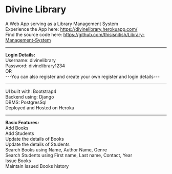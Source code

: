 # Divine Library

A Web App serving as a Library Management System<br>
Experience the App here: https://divinelibrary.herokuapp.com/<br>
Find the source code here: https://github.com/thisisnitish/Library-Management-System<br>
<hr>


**Login Details:**<br>
Username: divinelibrary<br>
Password: divinelibrary1234<br>
OR<br>
---You can also register and create your own register and login details---<br>

<hr>
UI built with: Bootstrap4<br>
Backend using: Django<br>
DBMS: PostgresSql<br>
Deployed and Hosted on Heroku<br>
<hr>

**Basic Features:**<br>
Add Books<br>
Add Students<br>
Update the details of Books<br>
Update the details of Students<br>
Search Books using Name, Author Name, Genre<br>
Search Students using First name, Last name, Contact, Year<br>
Issue Books<br>
Maintain Issued Books history<br>
